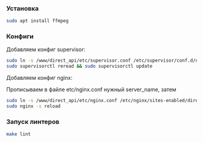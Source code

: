 ### Установка

```sh
sudo apt install ffmpeg
```

### Конфиги

Добавляем конфиг supervisor:

```sh
sudo ln -s /www/direct_api/etc/supervisor.conf /etc/supervisor/conf.d/direct_api.conf
sudo supervisorctl reread && sudo supervisorctl update
```

Добавляем конфиг nginx:

Прописываем в файле etc/nginx.conf нужный server_name, затем
```sh
sudo ln -s /www/direct_api/etc/nginx.conf /etc/nginx/sites-enabled/direct_api.conf
sudo nginx -s reload
```

### Запуск линтеров
```sh
make lint
```
